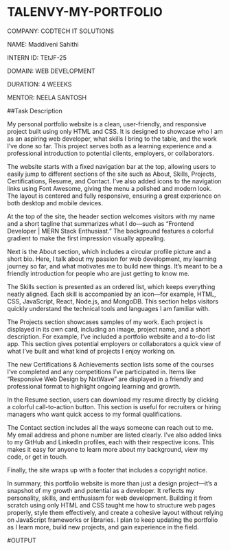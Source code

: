 # TALENVY-MY-PORTFOLIO

COMPANY: CODTECH IT SOLUTIONS

NAME: Maddiveni Sahithi

INTERN ID:  TEtJF-25

DOMAIN: WEB DEVELOPMENT

DURATION: 4 WEEEKS

MENTOR: NEELA SANTOSH

##Task Description

My personal portfolio website is a clean, user-friendly, and responsive project built using only HTML and CSS. It is designed to showcase who I am as an aspiring web developer, what skills I bring to the table, and the work I’ve done so far. This project serves both as a learning experience and a professional introduction to potential clients, employers, or collaborators.

The website starts with a fixed navigation bar at the top, allowing users to easily jump to different sections of the site such as About, Skills, Projects, Certifications, Resume, and Contact. I’ve also added icons to the navigation links using Font Awesome, giving the menu a polished and modern look. The layout is centered and fully responsive, ensuring a great experience on both desktop and mobile devices.

At the top of the site, the header section welcomes visitors with my name and a short tagline that summarizes what I do—such as “Frontend Developer | MERN Stack Enthusiast.” The background features a colorful gradient to make the first impression visually appealing.

Next is the About section, which includes a circular profile picture and a short bio. Here, I talk about my passion for web development, my learning journey so far, and what motivates me to build new things. It’s meant to be a friendly introduction for people who are just getting to know me.

The Skills section is presented as an ordered list, which keeps everything neatly aligned. Each skill is accompanied by an icon—for example, HTML, CSS, JavaScript, React, Node.js, and MongoDB. This section helps visitors quickly understand the technical tools and languages I am familiar with.

The Projects section showcases samples of my work. Each project is displayed in its own card, including an image, project name, and a short description. For example, I’ve included a portfolio website and a to-do list app. This section gives potential employers or collaborators a quick view of what I’ve built and what kind of projects I enjoy working on.

The new Certifications & Achievements section lists some of the courses I’ve completed and any competitions I’ve participated in. Items like “Responsive Web Design by NxtWave” are displayed in a friendly and professional format to highlight ongoing learning and growth.

In the Resume section, users can download my resume directly by clicking a colorful call-to-action button. This section is useful for recruiters or hiring managers who want quick access to my formal qualifications.

The Contact section includes all the ways someone can reach out to me. My email address and phone number are listed clearly. I’ve also added links to my GitHub and LinkedIn profiles, each with their respective icons. This makes it easy for anyone to learn more about my background, view my code, or get in touch.

Finally, the site wraps up with a footer that includes a copyright notice.

In summary, this portfolio website is more than just a design project—it’s a snapshot of my growth and potential as a developer. It reflects my personality, skills, and enthusiasm for web development. Building it from scratch using only HTML and CSS taught me how to structure web pages properly, style them effectively, and create a cohesive layout without relying on JavaScript frameworks or libraries. I plan to keep updating the portfolio as I learn more, build new projects, and gain experience in the field.

#OUTPUT 






